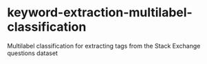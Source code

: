# keyword-extraction-multilabel-classification
Multilabel classification for extracting tags from the Stack Exchange questions dataset
